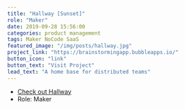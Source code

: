 ```yaml
---
title: "Hallway [Sunset]"
role: "Maker"
date: 2019-09-28 15:56:00
categories: product management
tags: Maker NoCode SaaS
featured_image: "/img/posts/hallway.jpg"
project_link: "https://brainstormingapp.bubbleapps.io/"
button_icon: "link"
button_text: "Visit Project"
lead_text: "A home base for distributed teams"
---
```


- [Check out Hallway](https://brainstormingapp.bubbleapps.io/)
- Role: Maker

